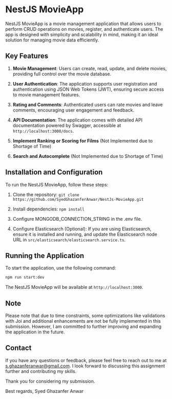 # NestJS MovieApp


NestJS MovieApp is a movie management application that allows users to perform CRUD operations on movies, register, and authenticate users. The app is designed with simplicity and scalability in mind, making it an ideal solution for managing movie data efficiently.

## Key Features

1. **Movie Management**: Users can create, read, update, and delete movies, providing full control over the movie database.

2. **User Authentication**: The application supports user registration and authentication using JSON Web Tokens (JWT), ensuring secure access to movie management features.

3. **Rating and Comments**: Authenticated users can rate movies and leave comments, encouraging user engagement and feedback.

4. **API Documentation**: The application comes with detailed API documentation powered by Swagger, accessible at `http://localhost:3000/docs`.

5. **Implement Ranking or Scoring for Films** (Not Implemented due to Shortage of Time)

6. **Search and Autocomplete** (Not Implemented due to Shortage of Time)
## Installation and Configuration

To run the NestJS MovieApp, follow these steps:

1. Clone the repository: `git clone https://github.com/SyedGhazanferAnwar/NestJs-MovieApp.git`

2. Install dependencies: `npm install`

3. Configure MONGODB_CONNECTION_STRING in the .env file.

4. Configure Elasticsearch (Optional): If you are using Elasticsearch, ensure it is installed and running, and update the Elasticsearch node URL in `src/elasticsearch/elasticsearch.service.ts`.


## Running the Application

To start the application, use the following command:

```bash
npm run start:dev
```

The NestJS MovieApp will be available at `http://localhost:3000`.

## Note

Please note that due to time constraints, some optimizations like validations with Joi and additional enhancements are not be fully implemented in this submission. However, I am committed to further improving and expanding the application in the future.

## Contact

If you have any questions or feedback, please feel free to reach out to me at s.ghazanferanwar@gmail.com. I look forward to discussing this assignment further and contributing my skills.

Thank you for considering my submission.

Best regards,
Syed Ghazanfer Anwar